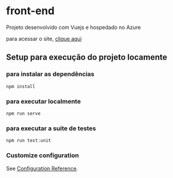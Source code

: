# front-end

Projeto desenvolvido com Vuejs e hospedado no Azure

para acessar o site, [clique aqui](http://frontendvuejs.z15.web.core.windows.net/)

## Setup para execução do projeto locamente

### para instalar as dependências

```
npm install
```

### para executar localmente

```
npm run serve
```

### para executar a suite de testes

```
npm run test:unit
```

### Customize configuration

See [Configuration Reference](https://cli.vuejs.org/config/).

